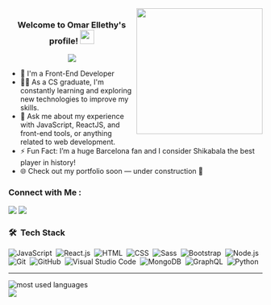 <img width="250" align="right" src="https://c.tenor.com/_DOBjnGspYAAAAAM/code-coding.gif">

<h3 align="center">
  Welcome to Omar Ellethy's profile!
  <img src="https://media.giphy.com/media/hvRJCLFzcasrR4ia7z/giphy.gif" width="28">
</h3>

<!-- Typing SVG by DenverCoder1 - https://github.com/DenverCoder1/readme-typing-svg -->
<p align="center">
  <a href="https://github.com/DenverCoder1/readme-typing-svg"><img src="https://readme-typing-svg.herokuapp.com/?lines=Front-end%20Web%20Developer;Always%20learning%20new%20things&font=Fira%20Code&center=true&width=440&height=45&color=f75c7e&vCenter=true&size=22"></a>
</p> 

- 🏢 I'm a Front-End Developer
- 👨‍💻 As a CS graduate, I'm constantly learning and exploring new technologies to improve my skills.
- 💬 Ask me about my experience with JavaScript, ReactJS, and front-end tools, or anything related to web development.
- ⚡ Fun Fact: I’m a huge Barcelona fan and I consider Shikabala the best player in history!
- 🌐 Check out my portfolio soon — under construction 🚧

### Connect with Me :

<a href="https://www.linkedin.com/in/omar-ellethy-3b94b0321/" target="_blank"><img src="https://img.shields.io/badge/-Omar%20Ellethy-0077B5?style=for-the-badge&logo=Linkedin&logoColor=white"/></a>
<a href="https://t.me/your-telegram-username" target="_blank"><img src="https://img.shields.io/badge/-Omar%20Ellethy-2CA5E0?style=for-the-badge&logo=Telegram&logoColor=white"/></a>

<!-- Optional: Buy Me a Coffee - if you want to keep it -->
<!--
<a href="https://www.buymeacoffee.com/omar" target="_blank"><img src="https://cdn.buymeacoffee.com/buttons/v2/lato-orange.png" alt="Buy Me A Coffee" style="height: 50px !important;width: 174px !important;box-shadow: 0px 3px 2px 0px rgba(190, 190, 190, 0.5) !important;-webkit-box-shadow: 0px 3px 2px 0px rgba(190, 190, 190, 0.5) !important;" ></a>
-->

### 🛠 &nbsp;Tech Stack
![JavaScript](https://img.shields.io/badge/-JavaScript-05122A?style=flat&logo=javascript)&nbsp;
![React.js](https://img.shields.io/badge/-React-05122A?style=flat&logo=react)&nbsp;
![HTML](https://img.shields.io/badge/-HTML-05122A?style=flat&logo=HTML5)&nbsp;
![CSS](https://img.shields.io/badge/-CSS-05122A?style=flat&logo=CSS3&logoColor=1572B6)&nbsp;
![Sass](https://img.shields.io/badge/-Sass-05122A?style=flat&logo=sass)&nbsp;
![Bootstrap](https://img.shields.io/badge/-Bootstrap-05122A?style=flat&logo=bootstrap&logoColor=563D7C)&nbsp;
![Node.js](https://img.shields.io/badge/-Node.js-05122A?style=flat&logo=node.js&logoColor=339933)&nbsp;
![Git](https://img.shields.io/badge/-Git-05122A?style=flat&logo=git)&nbsp;
![GitHub](https://img.shields.io/badge/-GitHub-05122A?style=flat&logo=github)&nbsp;
![Visual Studio Code](https://img.shields.io/badge/-VS%20Code-05122A?style=flat&logo=visual-studio-code&logoColor=007ACC)&nbsp;
![MongoDB](https://img.shields.io/badge/-MongoDB-05122A?style=flat&logo=MongoDB)&nbsp;
![GraphQL](https://img.shields.io/badge/-GraphQL-05122A?style=flat&logo=GraphQL)&nbsp;
![Python](https://img.shields.io/badge/-Python-05122A?style=flat&logo=python)&nbsp;

---

<img align="left" src="https://github-readme-stats.vercel.app/api/top-langs?username=omar-ellethy&show_icons=true&locale=en&layout=compact&theme=radical" alt="most used languages" />
<br>
<a href="https://komarev.com/ghpvc/?username=omar-ellethy&style=for-the-badge">
    <img src="https://komarev.com/ghpvc/?username=omar-ellethy&style=for-the-badge">
</a>
